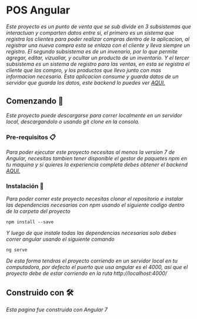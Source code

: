 # POS Angular

_Este proyecto es un punto de venta que se sub divide en 3 subsistemas que interactuan y comparten datos entre si, el primero es un sistema que registra los clientes para poder realizar compras dentro de la aplicacion, al registrar una nueva compra esta se enlaza con el cliente y lleva siempre un registro. El segundo subsistema es de un invenario, por lo que permite agregar, editar, vizualiar, y ocultar un producto de un inventario. Y el tercer subsistema es un sistema de registro para las ventas, en esta se registra el cliente que las compro, y los productos que llevo junto con mas informacion necesaria. Esta aplicacion consume y guarda datos de un servidor que guarda los datos, este backend lo puedes ver [AQUI.](https://github.com/Franklingp/posBackend)_

## Comenzando 🚀

_Este proyecto puede descargarse para correr localmente en un servidor local, descargandolo o usando git clone en la consola._


### Pre-requisitos 📋

_Para poder ejecutar este proyecto necesitas al menos la version 7 de Angular, necesitas tambien tener disponible el gestor de paquetes npm en tu maquina y si quieres la experiencia completa debes obtener el backend [AQUI.](https://github.com/Franklingp/posBackend)_

### Instalación 🔧

_Para poder correr este proyecto necesitas clonar el repositorio e instalar las dependencias necesarias con npm usando el siguiente codigo dentro de la carpeta del proyecto_

```
npm install --save
```

_Y luego de que instale todas las dependencias necesarias solo debes correr angular usando el siguiente comando_

```
ng serve
```

_De esta forma tendras el proyecto corriendo en un servidor local en tu computadora, por defecto el puerto que usa angular es el 4000, asi que el proyecto debe de estar corriendo en la ruta http://localhost:4000/_


## Construido con 🛠️

_Esta pagina fue construida con Angular 7_